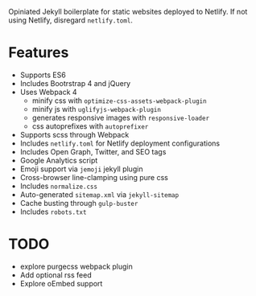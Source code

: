 Opiniated Jekyll boilerplate for static websites deployed to Netlify. If not using Netlify, disregard `netlify.toml`.

# Features
-  Supports ES6
-   Includes Bootrstrap 4 and jQuery
-   Uses Webpack 4
    - minify css with `optimize-css-assets-webpack-plugin`
    - minify js with `uglifyjs-webpack-plugin`
    - generates responsive images with `responsive-loader`
    - css autoprefixes with `autoprefixer`
-   Supports scss through Webpack
-   Includes `netlify.toml` for Netlify deployment configurations
-   Includes Open Graph, Twitter, and SEO tags
-   Google Analytics script
-   Emoji support via `jemoji` jekyll plugin
-   Cross-browser line-clamping using pure css
-   Includes `normalize.css`
-   Auto-generated `sitemap.xml` via `jekyll-sitemap`
-   Cache busting through `gulp-buster`
-   Includes `robots.txt`

# TODO
-   explore purgecss webpack plugin
-   Add optional rss feed
-   Explore oEmbed support
